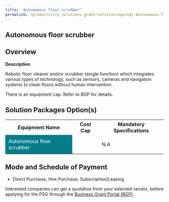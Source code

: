 ```yaml
---
title: 'Autonomous floor scrubber'
permalink: /productivity-solutions-grant/solutionrepo/eqt-Autonomous-floor-scrubbr-Envronmntl-Srvcs
---
```


## Autonomous floor scrubber

## Overview

**Description**

Robotic floor cleaner and/or scrubber (single function) which integrates various types of technology, such as sensors, cameras and navigation systems to clean floors without human intervention.

There is an equipment cap. Refer to BGP for details.

## Solution Packages Option(s)

<table>
<tr>
<th><b>Equipment Name</b></th>
<th><b>Cost Cap</b></th>
<th><b>Mandatory Specifications</b></th>
</tr>
<tr>
<td style='padding: 10px; background-color: #037E8A; color: #FFFFFF;'>Autonomous floor scrubber</td>
<td style='padding: 10px;'></td>
<td style='padding: 10px;'>N.A</td>
</tr>
</table>

## Mode and Schedule of Payment

 - Direct Purchase, Hire Purchase, Subscription/Leasing

Interested companies can get a quotation from your selected vendor, before applying for the PSG through the <a href='https://www.businessgrants.gov.sg/' target='_blank' rel='noopener'>Business Grant Portal (BGP)</a>.

<script src="/jquery/resize-tables.js"></script>
